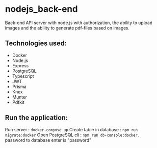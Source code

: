# nodejs_back-end
Back-end API server with node.js with authorization, the ability to upload images and the ability to generate pdf-files based on images.
## Technologies used:
- Docker
- Node.js
- Express
- PostgreSQL
- Typescript
- JWT
- Prisma
- Knex
- Munter
- Pdfkit

## Run the application:
Run server : `docker-compose up` 
Create table in database : `npm run migrate:docker`
Open PostgreSQL cli : `npm run db-console:docker`, password to database enter is "password"
